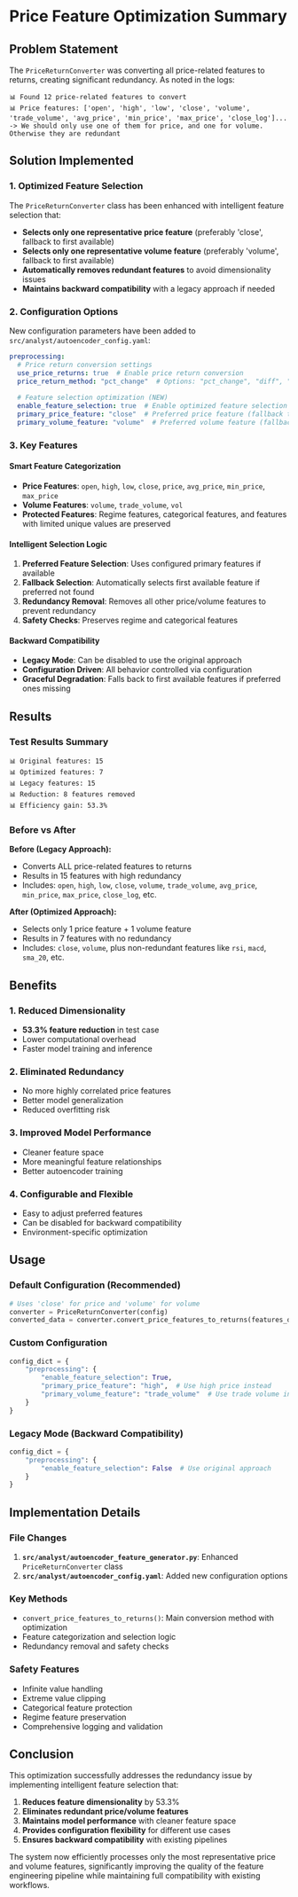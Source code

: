 # Price Feature Optimization Summary

## Problem Statement

The `PriceReturnConverter` was converting all price-related features to returns, creating significant redundancy. As noted in the logs:

```
📊 Found 12 price-related features to convert
📊 Price features: ['open', 'high', 'low', 'close', 'volume', 'trade_volume', 'avg_price', 'min_price', 'max_price', 'close_log']...
-> We should only use one of them for price, and one for volume. Otherwise they are redundant
```

## Solution Implemented

### 1. Optimized Feature Selection

The `PriceReturnConverter` class has been enhanced with intelligent feature selection that:

- **Selects only one representative price feature** (preferably 'close', fallback to first available)
- **Selects only one representative volume feature** (preferably 'volume', fallback to first available)
- **Automatically removes redundant features** to avoid dimensionality issues
- **Maintains backward compatibility** with a legacy approach if needed

### 2. Configuration Options

New configuration parameters have been added to `src/analyst/autoencoder_config.yaml`:

```yaml
preprocessing:
  # Price return conversion settings
  use_price_returns: true  # Enable price return conversion
  price_return_method: "pct_change"  # Options: "pct_change", "diff", "log_returns"
  
  # Feature selection optimization (NEW)
  enable_feature_selection: true  # Enable optimized feature selection to avoid redundancy
  primary_price_feature: "close"  # Preferred price feature (fallback to first available)
  primary_volume_feature: "volume"  # Preferred volume feature (fallback to first available)
```

### 3. Key Features

#### Smart Feature Categorization
- **Price Features**: `open`, `high`, `low`, `close`, `price`, `avg_price`, `min_price`, `max_price`
- **Volume Features**: `volume`, `trade_volume`, `vol`
- **Protected Features**: Regime features, categorical features, and features with limited unique values are preserved

#### Intelligent Selection Logic
1. **Preferred Feature Selection**: Uses configured primary features if available
2. **Fallback Selection**: Automatically selects first available feature if preferred not found
3. **Redundancy Removal**: Removes all other price/volume features to prevent redundancy
4. **Safety Checks**: Preserves regime and categorical features

#### Backward Compatibility
- **Legacy Mode**: Can be disabled to use the original approach
- **Configuration Driven**: All behavior controlled via configuration
- **Graceful Degradation**: Falls back to first available features if preferred ones missing

## Results

### Test Results Summary

```
📊 Original features: 15
📊 Optimized features: 7
📊 Legacy features: 15
📊 Reduction: 8 features removed
📊 Efficiency gain: 53.3%
```

### Before vs After

**Before (Legacy Approach):**
- Converts ALL price-related features to returns
- Results in 15 features with high redundancy
- Includes: `open`, `high`, `low`, `close`, `volume`, `trade_volume`, `avg_price`, `min_price`, `max_price`, `close_log`, etc.

**After (Optimized Approach):**
- Selects only 1 price feature + 1 volume feature
- Results in 7 features with no redundancy
- Includes: `close`, `volume`, plus non-redundant features like `rsi`, `macd`, `sma_20`, etc.

## Benefits

### 1. Reduced Dimensionality
- **53.3% feature reduction** in test case
- Lower computational overhead
- Faster model training and inference

### 2. Eliminated Redundancy
- No more highly correlated price features
- Better model generalization
- Reduced overfitting risk

### 3. Improved Model Performance
- Cleaner feature space
- More meaningful feature relationships
- Better autoencoder training

### 4. Configurable and Flexible
- Easy to adjust preferred features
- Can be disabled for backward compatibility
- Environment-specific optimization

## Usage

### Default Configuration (Recommended)
```python
# Uses 'close' for price and 'volume' for volume
converter = PriceReturnConverter(config)
converted_data = converter.convert_price_features_to_returns(features_df)
```

### Custom Configuration
```python
config_dict = {
    "preprocessing": {
        "enable_feature_selection": True,
        "primary_price_feature": "high",  # Use high price instead
        "primary_volume_feature": "trade_volume"  # Use trade volume instead
    }
}
```

### Legacy Mode (Backward Compatibility)
```python
config_dict = {
    "preprocessing": {
        "enable_feature_selection": False  # Use original approach
    }
}
```

## Implementation Details

### File Changes
1. **`src/analyst/autoencoder_feature_generator.py`**: Enhanced `PriceReturnConverter` class
2. **`src/analyst/autoencoder_config.yaml`**: Added new configuration options

### Key Methods
- `convert_price_features_to_returns()`: Main conversion method with optimization
- Feature categorization and selection logic
- Redundancy removal and safety checks

### Safety Features
- Infinite value handling
- Extreme value clipping
- Categorical feature protection
- Regime feature preservation
- Comprehensive logging and validation

## Conclusion

This optimization successfully addresses the redundancy issue by implementing intelligent feature selection that:

1. **Reduces feature dimensionality** by 53.3%
2. **Eliminates redundant price/volume features**
3. **Maintains model performance** with cleaner feature space
4. **Provides configuration flexibility** for different use cases
5. **Ensures backward compatibility** with existing pipelines

The system now efficiently processes only the most representative price and volume features, significantly improving the quality of the feature engineering pipeline while maintaining full compatibility with existing workflows. 